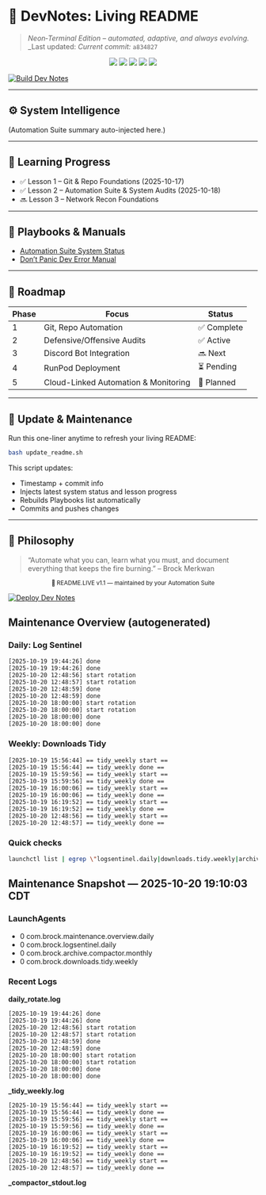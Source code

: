 # 🧠 **DevNotes: Living README**  
> _Neon‑Terminal Edition – automated, adaptive, and always evolving._  
_Last updated: 
_Current commit:_ `a834827`

<p align="center">
  <img src="https://img.shields.io/badge/SYSTEM-ONLINE-00FFC8?style=for-the-badge&labelColor=0A0A0F&logo=github&logoColor=00FFC8">
  <img src="https://img.shields.io/badge/AUTOMATION-SUITE_ACTIVE-7C3AED?style=for-the-badge&labelColor=0A0A0F">
  <img src="https://img.shields.io/badge/DEFENSE-NETRUNNER_OK-39FF14?style=for-the-badge&labelColor=0A0A0F">
  <img src="https://img.shields.io/badge/LESSON_TRACK-LEVEL_II-FF2E97?style=for-the-badge&labelColor=0A0A0F">
  <img src="https://img.shields.io/badge/STATUS-STABLE-00F0FF?style=for-the-badge&labelColor=0A0A0F">
</p>

[![Build Dev Notes](https://github.com/Brockmerkwan/dev-notes/actions/workflows/build.yml/badge.svg)](https://github.com/Brockmerkwan/dev-notes/actions/workflows/build.yml)

---

## ⚙️ System Intelligence
<!--AUTO:STATUS_START-->
(Automation Suite summary auto-injected here.)
<!--AUTO:STATUS_END-->

---

## 📘 Learning Progress
<!--AUTO:LESSON_LOG_START-->
- ✅ Lesson 1 – Git & Repo Foundations (2025-10-17)
- ✅ Lesson 2 – Automation Suite & System Audits (2025-10-18)
- 🔜 Lesson 3 – Network Recon Foundations
<!--AUTO:LESSON_LOG_END-->

---

## 🧾 Playbooks & Manuals
<!--AUTO:PLAYBOOKS_START-->
- [Automation Suite System Status](docs/README_Automation_Suite_Status.md)
- [Don’t Panic Dev Error Manual](docs/Dont_Panic_Dev_Error_Manual.md)
<!--AUTO:PLAYBOOKS_END-->

---

## 🚀 Roadmap
| Phase | Focus | Status |
|-------|--------|--------|
| 1 | Git, Repo Automation | ✅ Complete |
| 2 | Defensive/Offensive Audits | ✅ Active |
| 3 | Discord Bot Integration | 🔜 Next |
| 4 | RunPod Deployment | ⏳ Pending |
| 5 | Cloud-Linked Automation & Monitoring | 🧩 Planned |

---

## 🔧 Update & Maintenance
Run this one-liner anytime to refresh your living README:
```bash
bash update_readme.sh
```

This script updates:  
- Timestamp + commit info  
- Injects latest system status and lesson progress  
- Rebuilds Playbooks list automatically  
- Commits and pushes changes

---

## 🩵 Philosophy
> “Automate what you can, learn what you must, and document everything that keeps the fire burning.” – Brock Merkwan

<p align="center"><sub>💾 README.LIVE v1.1 — maintained by your Automation Suite</sub></p>

[![Deploy Dev Notes](https://github.com/Brockmerkwan/dev-notes/actions/workflows/deploy.yml/badge.svg)](https://github.com/Brockmerkwan/dev-notes/actions/workflows/deploy.yml)
## Maintenance Overview (autogenerated)

### Daily: Log Sentinel
```
[2025-10-19 19:44:26] done
[2025-10-19 19:44:26] done
[2025-10-20 12:48:56] start rotation
[2025-10-20 12:48:57] start rotation
[2025-10-20 12:48:59] done
[2025-10-20 12:48:59] done
[2025-10-20 18:00:00] start rotation
[2025-10-20 18:00:00] start rotation
[2025-10-20 18:00:00] done
[2025-10-20 18:00:00] done
```

### Weekly: Downloads Tidy
```
[2025-10-19 15:56:44] == tidy_weekly start ==
[2025-10-19 15:56:44] == tidy_weekly done ==
[2025-10-19 15:59:56] == tidy_weekly start ==
[2025-10-19 15:59:56] == tidy_weekly done ==
[2025-10-19 16:00:06] == tidy_weekly start ==
[2025-10-19 16:00:06] == tidy_weekly done ==
[2025-10-19 16:19:52] == tidy_weekly start ==
[2025-10-19 16:19:52] == tidy_weekly done ==
[2025-10-20 12:48:56] == tidy_weekly start ==
[2025-10-20 12:48:57] == tidy_weekly done ==
```

### Quick checks
```bash
launchctl list | egrep \"logsentinel.daily|downloads.tidy.weekly|archive.compactor.monthly|maintenance.overview.daily\"
```
## Maintenance Snapshot — 2025-10-20 19:10:03 CDT

### LaunchAgents
-	0	com.brock.maintenance.overview.daily
-	0	com.brock.logsentinel.daily
-	0	com.brock.archive.compactor.monthly
-	0	com.brock.downloads.tidy.weekly

### Recent Logs
**daily_rotate.log**
```
[2025-10-19 19:44:26] done
[2025-10-19 19:44:26] done
[2025-10-20 12:48:56] start rotation
[2025-10-20 12:48:57] start rotation
[2025-10-20 12:48:59] done
[2025-10-20 12:48:59] done
[2025-10-20 18:00:00] start rotation
[2025-10-20 18:00:00] start rotation
[2025-10-20 18:00:00] done
[2025-10-20 18:00:00] done
```
**_tidy_weekly.log**
```
[2025-10-19 15:56:44] == tidy_weekly start ==
[2025-10-19 15:56:44] == tidy_weekly done ==
[2025-10-19 15:59:56] == tidy_weekly start ==
[2025-10-19 15:59:56] == tidy_weekly done ==
[2025-10-19 16:00:06] == tidy_weekly start ==
[2025-10-19 16:00:06] == tidy_weekly done ==
[2025-10-19 16:19:52] == tidy_weekly start ==
[2025-10-19 16:19:52] == tidy_weekly done ==
[2025-10-20 12:48:56] == tidy_weekly start ==
[2025-10-20 12:48:57] == tidy_weekly done ==
```
**_compactor_stdout.log**
```
```

